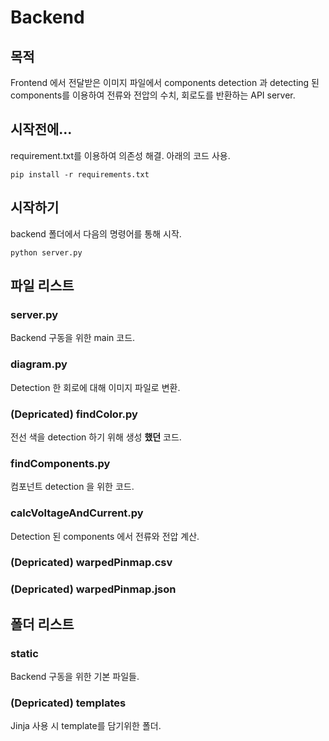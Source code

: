 # Backend

## 목적
Frontend 에서 전달받은 이미지 파일에서 components detection 과 detecting 된 components를 이용하여 전류와 전압의 수치, 회로도를 반환하는 API server. 

## 시작전에...
requirement.txt를 이용하여 의존성 해결. 아래의 코드 사용. 

```
pip install -r requirements.txt
```

## 시작하기
backend 폴더에서 다음의 명령어를 통해 시작. 

```
python server.py
```

## 파일 리스트

### server.py
Backend 구동을 위한 main 코드. 

### diagram.py
Detection 한 회로에 대해 이미지 파일로 변환. 

### (Depricated) findColor.py
전선 색을 detection 하기 위해 생성 **했던** 코드. 

### findComponents.py
컴포넌트 detection 을 위한 코드. 

### calcVoltageAndCurrent.py
Detection 된 components 에서 전류와 전압 계산. 

### (Depricated) warpedPinmap.csv


### (Depricated) warpedPinmap.json


## 폴더 리스트

### static
Backend 구동을 위한 기본 파일들. 

### (Depricated) templates
Jinja 사용 시 template를 담기위한 폴더. 